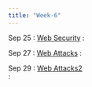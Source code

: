 ```yaml
---
title: "Week-6"
---
```



Sep 25
: [Web Security]() 
  : 

Sep 27
: [Web Attacks]() 
  : 

Sep 29
: [Web Attacks2]()  
  : 


